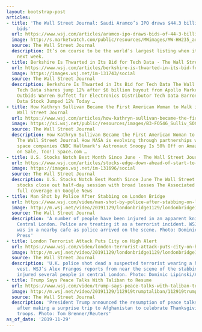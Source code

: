 ```yaml
---
layout: bootstrap-post
articles:
- title: 'The Wall Street Journal: Saudi Aramco’s IPO draws $44.3 billion worth of
    bids'
  url: https://www.wsj.com/articles/aramco-ipo-draws-bids-of-44-3-billion-as-global-investors-steer-clear-11575050532
  image: http://s.marketwatch.com/public/resources/MWimages/MW-HH235_aramco_ZG_20190409120245.jpg
  source: The Wall Street Journal
  description: It’s on course to be the world’s largest listing when it formally prices
    next week.
- title: Berkshire Is Thwarted in Its Bid for Tech Data - The Wall Street Journal
  url: https://www.wsj.com/articles/berkshire-is-thwarted-in-its-bid-for-tech-data-11575052756
  image: https://images.wsj.net/im-131743/social
  source: The Wall Street Journal
  description: Berkshire Is Thwarted in Its Bid for Tech Data The Wall Street Journal
    Tech Data shares jump 12% after $6 billion buyout from Apollo MarketWatch Apollo
    Outbids Warren Buffett for Electronics Distributor Tech Data Barron's Why Tech
    Data Stock Jumped 12% Today …
- title: How Kathryn Sullivan Became the First American Woman to Walk in Space - The
    Wall Street Journal
  url: https://www.wsj.com/articles/how-kathryn-sullivan-became-the-first-american-woman-to-walk-in-space-11575050548
  image: https://si.wsj.net/public/resources/images/B3-FO546_Sulliv_SOC_20191127125400.jpg
  source: The Wall Street Journal
  description: How Kathryn Sullivan Became the First American Woman to Walk in Space
    The Wall Street Journal How NASA is evolving through partnerships with private
    space companies CNBC Hallmark's Astronaut Snoopy Is 50% Off on Amazon (Timex Watches
    on Sale, Too!) Space.com …
- title: U.S. Stocks Notch Best Month Since June - The Wall Street Journal
  url: https://www.wsj.com/articles/stocks-edge-down-ahead-of-start-to-u-s-shopping-season-11575023295
  image: https://images.wsj.net/im-131696/social
  source: The Wall Street Journal
  description: U.S. Stocks Notch Best Month Since June The Wall Street Journal US
    stocks close out half-day session with broad losses The Associated Press View
    full coverage on Google News
- title: Man Shot by Police After Stabbing on London Bridge
  url: https://www.wsj.com/video/man-shot-by-police-after-stabbing-on-london-bridge/71E05F69-C627-4DD5-8380-0D333A5B930E.html
  image: http://m.wsj.net/video/20191129/londonbridge1129/londonbridge1129_1280x720.jpg
  source: The Wall Street Journal
  description: 'A number of people have been injured in an apparent knife attack in
    Central London. Police are treating it as a terrorist incident. WSJ''s Alex Frangos
    was in a nearby cafe as police arrived on the scene. Photo: Dominic Lipinski/Associated
    Press'
- title: London Terrorist Attack Puts City on High Alert
  url: https://www.wsj.com/video/london-terrorist-attack-puts-city-on-high-alert/71E05F69-C627-4DD5-8380-0D333A5B930E.html
  image: http://m.wsj.net/video/20191129/londonbridge1129/londonbridge1129_1280x720.jpg
  source: The Wall Street Journal
  description: 'U.K. police shot dead a suspected terrorist wearing a hoax explosive
    vest. WSJ’s Alex Frangos reports from near the scene of the stabbing attack that
    injured several people in central London. Photo: Dominic Lipinski/Associated Press'
- title: Trump Says Peace Talks With Taliban to Resume
  url: https://www.wsj.com/video/trump-says-peace-talks-with-taliban-to-resume/D70ED5E1-CE08-4E41-9836-52751E877C46.html
  image: http://m.wsj.net/video/20191129/112919trumptaliban/112919trumptaliban_1280x720.jpg
  source: The Wall Street Journal
  description: 'President Trump announced the resumption of peace talks with the Taliban
    after making a surprise trip to Afghanistan to celebrate Thanksgiving with U.S.
    troops. Photo: Tom Brenner/Reuters'
as_of_date: '2019-11-29'
---
```


